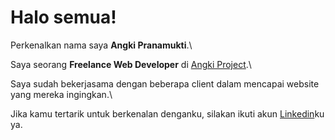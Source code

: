 # Halo semua! 

Perkenalkan nama saya **Angki Pranamukti**.\

Saya seorang **Freelance Web Developer** di [Angki Project](https://www.angkiproject.com/).\

Saya sudah bekerjasama dengan beberapa client dalam mencapai website yang mereka ingingkan.\

Jika kamu tertarik untuk berkenalan denganku, silakan ikuti akun [Linkedin](https://www.linkedin.com/in/angkiprana88/)ku ya.
